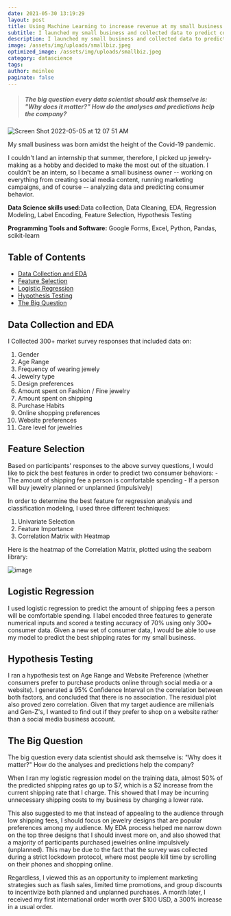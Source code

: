 ```yaml
---
date: 2021-05-30 13:19:29
layout: post
title: Using Machine Learning to increase revenue at my small business
subtitle: I launched my small business and collected data to predict consumer behavior
description: I launched my small business and collected data to predict consumer behavior
image: /assets/img/uploads/smallbiz.jpeg
optimized_image: /assets/img/uploads/smallbiz.jpeg
category: datascience
tags:
author: meinlee
paginate: false
---
```


> ##### The big question every data scientist should ask themselve is: "Why does it matter?" How do the analyses and predictions help the company?


![Screen Shot 2022-05-05 at 12 07 51 AM](https://user-images.githubusercontent.com/73072620/166876724-8cd7fe59-c9d7-4f00-8f96-f529e72fccc7.png)


My small business was born amidst the height of the Covid-19 pandemic. 

I couldn't land an internship that summer, therefore, I picked up jewelry-making as a hobby and decided to make the most out of the situation. I couldn't be an intern, so I became a small business owner -- working on everything from creating social media content, running marketing campaigns, and of course -- analyzing data and predicting consumer behavior.

<b>Data Science skills used:</b>Data collection, Data Cleaning, EDA, Regression Modeling, Label Encoding, Feature Selection, Hypothesis Testing

<b>Programming Tools and Software:</b> Google Forms, Excel, Python, Pandas, scikit-learn

<div>
<h2 class="toc_title">Table of Contents</h2>
<ul class="toc_list">
  <li><a href="#Data Collection and EDA">Data Collection and EDA</a></li>
  <li><a href="#Feature Selection">Feature Selection</a></li>
  <li><a href="#Logistic Regression">Logistic Regression</a></li>
  <li><a href="#Hypothesis Testing">Hypothesis Testing</a></li>
  <li><a href="#The Big Question">The Big Question</a></li>
</ul>
</div>

<h2 id="Data Collection and EDA">Data Collection and EDA</h2>

I Collected 300+ market survey responses that included data on: 
1. Gender	
2. Age Range	
3. Frequency of wearing jewely
4. Jewelry type
5. Design preferences
6. Amount spent on Fashion / Fine jewelry
7. Amount spent on shipping
8. Purchase Habits
9. Online shopping preferences 
10. Website preferences
11. Care level for jewelries

<h2 id="Feature Selection">Feature Selection</h2>
Based on participants' responses to the above survey questions, I would like to pick the best features in order to predict two consumer behaviors:
- The amount of shipping fee a person is comfortable spending
- If a person will buy jewelry planned or unplanned (impulsively)

In order to determine the best feature for regression analysis and classification modeling, I used three different techniques: 
1. Univariate Selection
2. Feature Importance
3. Correlation Matrix with Heatmap

Here is the heatmap of the Correlation Matrix, plotted using the seaborn library:

![image](https://user-images.githubusercontent.com/73072620/166882092-5aa2d75a-989d-4ee2-9ea7-c94056be647d.png)

<h2 id="Logistic Regression">Logistic Regression</h2>
I used logistic regression to predict the amount of shipping fees a person will be comfortable spending. I label encoded three features to generate numerical inputs and scored a testing accuracy of 70% using only 300+ consumer data. Given a new set of consumer data, I would be able to use my model to predict the best shipping rates for my small business. 

<h2 id="Hypothesis Testing">Hypothesis Testing</h2>

I ran a hypothesis test on Age Range and Website Preference (whether consumers prefer to purchase products online through social media or a website). I generated a 95% Confidence Interval on the correlation between both factors, and concluded that there is no association. The residual plot also proved zero correlation. Given that my target audience are millenials and Gen-Z's, I wanted to find out if they prefer to shop on a website rather than a social media business account.
 
 <h2 id="The Big Question">The Big Question</h2>
 
 The big question every data scientist should ask themselve is: "Why does it matter?" How do the analyses and predictions help the company?
 
When I ran my logistic regression model on the training data, almost 50% of the predicted shipping rates go up to $7, which is a $2 increase from the current shipping rate that I charge. This showed that I may be incurring unnecessary shipping costs to my business by charging a lower rate. 

This also suggested to me that instead of appealing to the audience through low shipping fees, I should focus on jewelry designs that are popular preferences among my audience. My EDA process helped me narrow down on the top three designs that I should invest more on, and also showed that a majority of participants purchased jewelries online impulsively (unplanned). This may be due to the fact that the survey was collected during a strict lockdown protocol, where most people kill time by scrolling on their phones and shopping online. 

Regardless, I viewed this as an opportunity to implement marketing strategies such as flash sales, limited time promotions, and group discounts to incentivize both planned and unplanned purchases. A month later, I received my first international order worth over $100 USD, a 300% increase in a usual order. 
 
 
 
 
 
 
 
 
 
 
 
 
 

